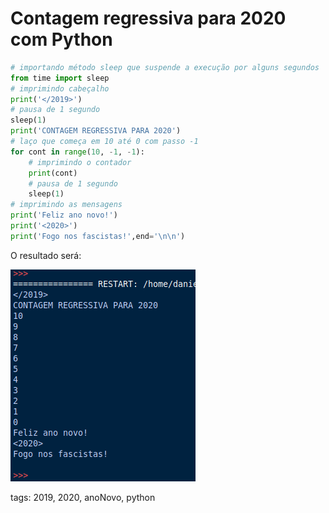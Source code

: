 # Contagem regressiva para 2020 com Python

```py
# importando método sleep que suspende a execução por alguns segundos
from time import sleep
# imprimindo cabeçalho
print('</2019>')
# pausa de 1 segundo
sleep(1)
print('CONTAGEM REGRESSIVA PARA 2020')
# laço que começa em 10 até 0 com passo -1
for cont in range(10, -1, -1):
    # imprimindo o contador
    print(cont)
    # pausa de 1 segundo
    sleep(1)
# imprimindo as mensagens 
print('Feliz ano novo!')
print('<2020>')
print('Fogo nos fascistas!',end='\n\n')
```

O resultado será:

![resultado do programa de ano novo](./img/contagemAnoNovo.png)

tags: 2019, 2020, anoNovo, python
